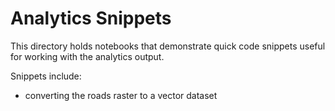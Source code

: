 # Analytics Snippets

This directory holds notebooks that demonstrate quick code snippets useful
for working with the analytics output.

Snippets include:
- converting the roads raster to a vector dataset
